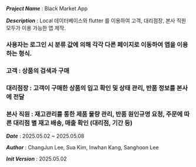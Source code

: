***Project Name*** : Black Market App

***Description*** : Local 데이터베이스와 flutter 를 이용하여 고객, 대리점장, 본사 직원 모두가 이용 가능한 앱 제작.




###                 사용자는 로그인 시 분류 값에 의해 각각 다른 페이지로 이동하여 앱을 이용하는 형식. 
###                 고객     : 상품의 검색과 구매
###                 대리점장  : 고객이 구매한 상품의 입고 확인 및 상태 관리, 반품 정보를 본사에 전달
###                 본사 직원 : 재고관리를 통한 제품 물량 관리, 반품 원인규명 요청, 주문에 따른 대리점 별 재고 배송, 매출 확인 (대리점, 기간 등) 




***Date*** : 2025.05.02 ~ 2025.05.08

***Author*** : ChangJun Lee, Sua Kim, Inwhan Kang, Sanghoon Lee

***Init Version*** : 2025.05.02
